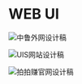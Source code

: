 # WEB UI
![中鲁外网设计稿](https://github.com/liuazi/UI-Deisgn/blob/master/中鲁外网设计稿展示.jpg)

![UIS网站设计稿](https://github.com/liuazi/UI-Deisgn/blob/master/UIS网站设计展示.jpg)

![拍拍赚官网设计稿](https://github.com/liuazi/UI-Deisgn/blob/master/拍拍赚官网设计稿.jpg)

